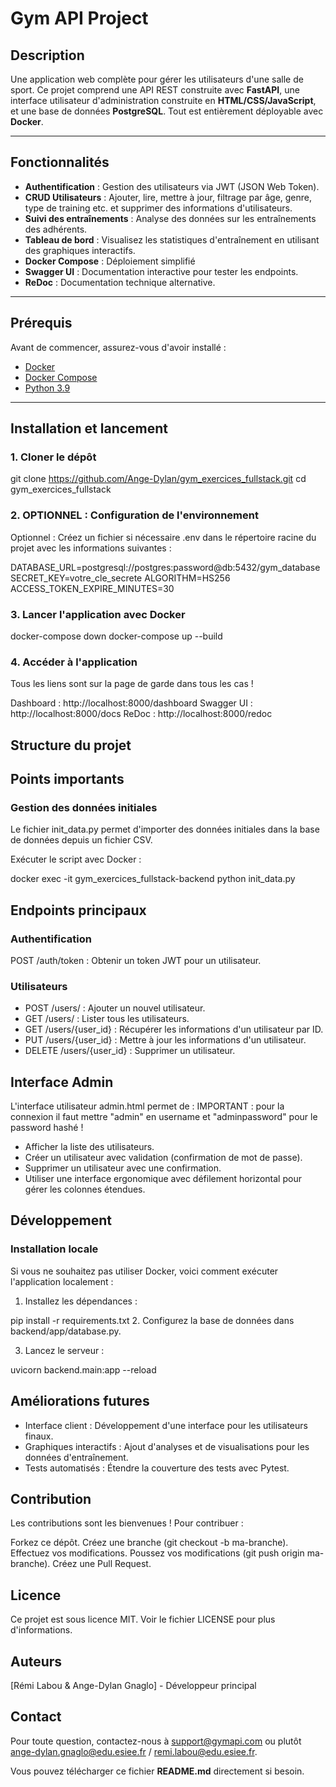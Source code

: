 # Gym API Project

## Description
Une application web complète pour gérer les utilisateurs d'une salle de sport. Ce projet comprend une API REST construite avec **FastAPI**, une interface utilisateur d'administration construite en **HTML/CSS/JavaScript**, et une base de données **PostgreSQL**. Tout est entièrement déployable avec **Docker**.


---

## Fonctionnalités
- **Authentification** : Gestion des utilisateurs via JWT (JSON Web Token).
- **CRUD Utilisateurs** : Ajouter, lire, mettre à jour, filtrage par âge, genre, type de training etc. et supprimer des informations d'utilisateurs.
- **Suivi des entraînements** : Analyse des données sur les entraînements des adhérents.
- **Tableau de bord** : Visualisez les statistiques d'entraînement en utilisant des graphiques interactifs.
- **Docker Compose** : Déploiement simplifié
- **Swagger UI** : Documentation interactive pour tester les endpoints.
- **ReDoc** : Documentation technique alternative.

---

## Prérequis
Avant de commencer, assurez-vous d'avoir installé :
- [Docker](https://www.docker.com/)
- [Docker Compose](https://docs.docker.com/compose/)
- [Python 3.9](https://www.python.org/downloads/)

---

## Installation et lancement

### 1. Cloner le dépôt

git clone https://github.com/Ange-Dylan/gym_exercices_fullstack.git
cd gym_exercices_fullstack
### 2. OPTIONNEL : Configuration de l'environnement
Optionnel : Créez un fichier si nécessaire .env dans le répertoire racine du projet avec les informations suivantes :

DATABASE_URL=postgresql://postgres:password@db:5432/gym_database
SECRET_KEY=votre_cle_secrete
ALGORITHM=HS256
ACCESS_TOKEN_EXPIRE_MINUTES=30
### 3. Lancer l'application avec Docker
docker-compose down
docker-compose up --build
### 4. Accéder à l'application
Tous les liens sont sur la page de garde dans tous les cas !  

Dashboard : http://localhost:8000/dashboard
Swagger UI : http://localhost:8000/docs
ReDoc : http://localhost:8000/redoc

## Structure du projet

## Points importants

### Gestion des données initiales
Le fichier init_data.py permet d'importer des données initiales dans la base de données depuis un fichier CSV.

Exécuter le script avec Docker :


docker exec -it gym_exercices_fullstack-backend python init_data.py
## Endpoints principaux
### Authentification
POST /auth/token : Obtenir un token JWT pour un utilisateur.
### Utilisateurs
- POST /users/ : Ajouter un nouvel utilisateur.
- GET /users/ : Lister tous les utilisateurs.
- GET /users/{user_id} : Récupérer les informations d'un utilisateur par ID.
- PUT /users/{user_id} : Mettre à jour les informations d'un utilisateur.
- DELETE /users/{user_id} : Supprimer un utilisateur.

## Interface Admin
L'interface utilisateur admin.html permet de :
IMPORTANT : pour la connexion il faut mettre "admin" en username et "adminpassword" pour le password hashé !
- Afficher la liste des utilisateurs.
- Créer un utilisateur avec validation (confirmation de mot de passe).
- Supprimer un utilisateur avec une confirmation.
- Utiliser une interface ergonomique avec défilement horizontal pour gérer les colonnes étendues.
  
## Développement
### Installation locale
Si vous ne souhaitez pas utiliser Docker, voici comment exécuter l'application localement :

1. Installez les dépendances :


pip install -r requirements.txt
2. Configurez la base de données dans backend/app/database.py.

3. Lancez le serveur :

uvicorn backend.main:app --reload

## Améliorations futures
- Interface client : Développement d'une interface pour les utilisateurs finaux.
- Graphiques interactifs : Ajout d'analyses et de visualisations pour les données d'entraînement.
- Tests automatisés : Étendre la couverture des tests avec Pytest.


  
## Contribution
Les contributions sont les bienvenues ! Pour contribuer :

Forkez ce dépôt.
Créez une branche (git checkout -b ma-branche).
Effectuez vos modifications.
Poussez vos modifications (git push origin ma-branche).
Créez une Pull Request.
## Licence
Ce projet est sous licence MIT. Voir le fichier LICENSE pour plus d'informations.

## Auteurs
[Rémi Labou & Ange-Dylan Gnaglo] - Développeur principal

## Contact
Pour toute question, contactez-nous à support@gymapi.com ou plutôt ange-dylan.gnaglo@edu.esiee.fr / remi.labou@edu.esiee.fr.



Vous pouvez télécharger ce fichier **README.md** directement si besoin. 
